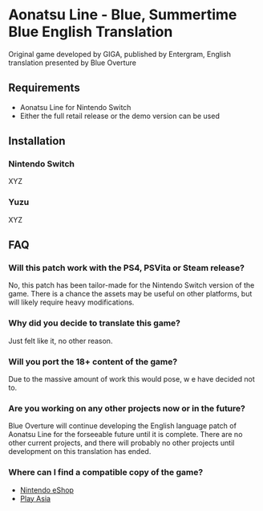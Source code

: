 # Aonatsu Line - Blue, Summertime Blue English Translation

Original game developed by GIGA, published by Entergram, English translation presented by Blue Overture

## Requirements

- Aonatsu Line for Nintendo Switch
- Either the full retail release or the demo version can be used


## Installation

### Nintendo Switch

XYZ

### Yuzu

XYZ

## FAQ

### Will this patch work with the PS4, PSVita or Steam release?

No, this patch has been tailor-made for the Nintendo Switch version of the game. There is a chance the assets may be useful on other platforms, but will likely require heavy modifications.

### Why did you decide to translate this game?

Just felt like it, no other reason.

### Will you port the 18+ content of the game?

Due to the massive amount of work this would pose, w e have decided not to.

### Are you working on any other projects now or in the future?

Blue Overture will continue developing the English language patch of Aonatsu Line for the forseeable future until it is complete. There are no other current projects, and there will probably no other projects until development on this translation has ended.

### Where can I find a compatible copy of the game?

- [Nintendo eShop](https://store-jp.nintendo.com/list/software/70010000044622.html)
- [Play Asia](https://www.play-asia.com/aonatsu-line/13/70f0zz)
